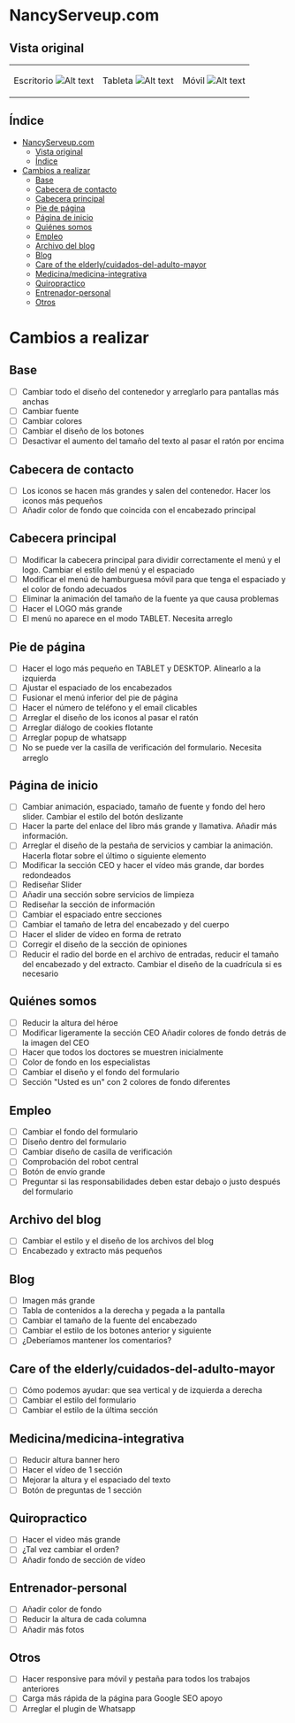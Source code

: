 <!-- title: NancyServeUp - Project Task List -->

# NancyServeup.com

## Vista original

<table>
<tr valign=top align=center>
<td>

Escritorio
![Alt text](./images/image.png)

</td>
<td>

Tableta
![Alt text](./images/image-1.png)

</td>
<td>

Móvil
![Alt text](./images/image-2.png)

</td>
</tr>
</table>

## Índice

- [NancyServeup.com](#nancyserveupcom)
  - [Vista original](#vista-original)
  - [Índice](#índice)
- [Cambios a realizar](#cambios-a-realizar)
  - [Base](#base)
  - [Cabecera de contacto](#cabecera-de-contacto)
  - [Cabecera principal](#cabecera-principal)
  - [Pie de página](#pie-de-página)
  - [Página de inicio](#página-de-inicio)
  - [Quiénes somos](#quiénes-somos)
  - [Empleo](#empleo)
  - [Archivo del blog](#archivo-del-blog)
  - [Blog](#blog)
  - [Care of the elderly/cuidados-del-adulto-mayor](#care-of-the-elderlycuidados-del-adulto-mayor)
  - [Medicina/medicina-integrativa](#medicinamedicina-integrativa)
  - [Quiropractico](#quiropractico)
  - [Entrenador-personal](#entrenador-personal)
  - [Otros](#otros)

# Cambios a realizar

## Base

- [ ] Cambiar todo el diseño del contenedor y arreglarlo para pantallas más anchas
- [ ] Cambiar fuente
- [ ] Cambiar colores
- [ ] Cambiar el diseño de los botones
- [ ] Desactivar el aumento del tamaño del texto al pasar el ratón por encima

## Cabecera de contacto

- [ ] Los iconos se hacen más grandes y salen del contenedor. Hacer los iconos más pequeños
- [ ] Añadir color de fondo que coincida con el encabezado principal

## Cabecera principal

- [ ] Modificar la cabecera principal para dividir correctamente el menú y el logo. Cambiar el estilo del menú y el espaciado
- [ ] Modificar el menú de hamburguesa móvil para que tenga el espaciado y el color de fondo adecuados
- [ ] Eliminar la animación del tamaño de la fuente ya que causa problemas
- [ ] Hacer el LOGO más grande
- [ ] El menú no aparece en el modo TABLET. Necesita arreglo

## Pie de página

- [ ] Hacer el logo más pequeño en TABLET y DESKTOP. Alinearlo a la izquierda
- [ ] Ajustar el espaciado de los encabezados
- [ ] Fusionar el menú inferior del pie de página
- [ ] Hacer el número de teléfono y el email clicables
- [ ] Arreglar el diseño de los iconos al pasar el ratón
- [ ] Arreglar diálogo de cookies flotante
- [ ] Arreglar popup de whatsapp
- [ ] No se puede ver la casilla de verificación del formulario. Necesita arreglo

## Página de inicio

- [ ] Cambiar animación, espaciado, tamaño de fuente y fondo del hero slider. Cambiar el estilo del botón deslizante
- [ ] Hacer la parte del enlace del libro más grande y llamativa. Añadir más información.
- [ ] Arreglar el diseño de la pestaña de servicios y cambiar la animación. Hacerla flotar sobre el último o siguiente elemento
- [ ] Modificar la sección CEO y hacer el vídeo más grande, dar bordes redondeados
- [ ] Rediseñar Slider
- [ ] Añadir una sección sobre servicios de limpieza
- [ ] Rediseñar la sección de información
- [ ] Cambiar el espaciado entre secciones
- [ ] Cambiar el tamaño de letra del encabezado y del cuerpo
- [ ] Hacer el slider de vídeo en forma de retrato
- [ ] Corregir el diseño de la sección de opiniones
- [ ] Reducir el radio del borde en el archivo de entradas, reducir el tamaño del encabezado y del extracto. Cambiar el diseño de la cuadrícula si es necesario

## Quiénes somos

- [ ] Reducir la altura del héroe
- [ ] Modificar ligeramente la sección CEO Añadir colores de fondo detrás de la imagen del CEO
- [ ] Hacer que todos los doctores se muestren inicialmente
- [ ] Color de fondo en los especialistas
- [ ] Cambiar el diseño y el fondo del formulario
- [ ] Sección "Usted es un" con 2 colores de fondo diferentes

## Empleo

- [ ] Cambiar el fondo del formulario
- [ ] Diseño dentro del formulario
- [ ] Cambiar diseño de casilla de verificación
- [ ] Comprobación del robot central
- [ ] Botón de envío grande
- [ ] Preguntar si las responsabilidades deben estar debajo o justo después del formulario

## Archivo del blog

- [ ] Cambiar el estilo y el diseño de los archivos del blog
- [ ] Encabezado y extracto más pequeños

## Blog

- [ ] Imagen más grande
- [ ] Tabla de contenidos a la derecha y pegada a la pantalla
- [ ] Cambiar el tamaño de la fuente del encabezado
- [ ] Cambiar el estilo de los botones anterior y siguiente
- [ ] ¿Deberíamos mantener los comentarios?

## Care of the elderly/cuidados-del-adulto-mayor

- [ ] Cómo podemos ayudar: que sea vertical y de izquierda a derecha
- [ ] Cambiar el estilo del formulario
- [ ] Cambiar el estilo de la última sección

## Medicina/medicina-integrativa

- [ ] Reducir altura banner hero
- [ ] Hacer el vídeo de 1 sección
- [ ] Mejorar la altura y el espaciado del texto
- [ ] Botón de preguntas de 1 sección

## Quiropractico

- [ ] Hacer el video más grande
- [ ] ¿Tal vez cambiar el orden?
- [ ] Añadir fondo de sección de vídeo

## Entrenador-personal

- [ ] Añadir color de fondo
- [ ] Reducir la altura de cada columna
- [ ] Añadir más fotos

## Otros

- [ ] Hacer responsive para móvil y pestaña para todos los trabajos anteriores
- [ ] Carga más rápida de la página para Google SEO apoyo
- [ ] Arreglar el plugin de Whatsapp
